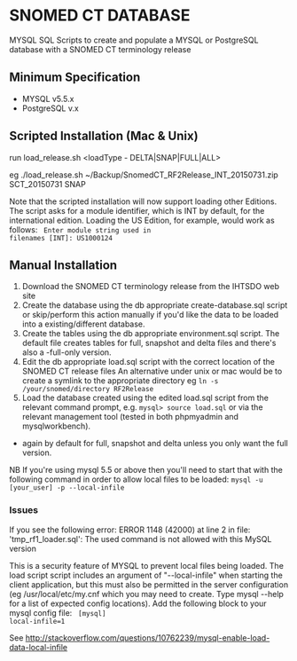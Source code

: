 SNOMED CT DATABASE 
===============
MYSQL SQL Scripts to create and populate a MYSQL or PostgreSQL database with a SNOMED CT terminology release


Minimum Specification
---------------------
- MYSQL v5.5.x
- PostgreSQL v.x

Scripted Installation (Mac & Unix)
----------------------------------
run load_release.sh <rf2 archive location> <schemaName> <loadType - DELTA|SNAP|FULL|ALL>

eg ./load_release.sh ~/Backup/SnomedCT_RF2Release_INT_20150731.zip SCT_20150731 SNAP

Note that the scripted installation will now support loading other Editions.  The script asks for a module identifier, which is INT by default, for the international edition.   Loading the US Edition, for example, would work as follows:
<code>
Enter module string used in filenames [INT]:
US1000124
</code>

Manual Installation
------------
1. Download the SNOMED CT terminology release from the IHTSDO web site
2. Create the database using the db appropriate create-database.sql script or skip/perform this action manually if you'd like the data to be loaded into a existing/different database.
3. Create the tables using the db appropriate environment.sql script.  The default file creates tables for full, snapshot and delta files and there's also a -full-only version.
4. Edit the db appropriate load.sql script with the correct location of the SNOMED CT release files
   An alternative under unix or mac would be to create a symlink to the appropriate directory 
   eg <code>ln -s /your/snomed/directory RF2Release</code>
5. Load the database created using the edited load.sql script from the relevant command prompt, e.g. <code>mysql> source load.sql</code> or via the relevant management tool (tested in both phpmyadmin and mysqlworkbench).
 - again by default for full, snapshot and delta unless you only want the full version.

NB If you're using mysql 5.5 or above then you'll need to start that with the following command in order to allow local files to be loaded: <code>mysql -u &#91;your_user&#93; -p --local-infile</code>

### Issues

If you see the following error:
ERROR 1148 (42000) at line 2 in file: 'tmp_rf1_loader.sql': The used command is not allowed with this MySQL version

This is a security feature of MYSQL to prevent local files being loaded.   The load script script includes an argument of "--local-infile" when starting the client application, but this must also be permitted in the server configuration (eg /usr/local/etc/my.cnf  which you may need to create.   Type mysql --help for a list of expected config locations).   Add the following block to your mysql config file:
<code>
[mysql]
local-infile=1
</code>

See http://stackoverflow.com/questions/10762239/mysql-enable-load-data-local-infile
